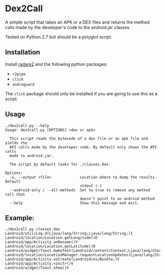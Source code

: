 # Dex2Call

A simple script that takes an APK or a DEX files and returns the method calls made by the developer's code to the android.jar classes.

Tested on Python 2.7 but should be a polyglot script.

## Installation

Install [radare2](https://github.com/radare/radare2) and the following python packages:

- `r2pipe`
- `click`
- `androguard`

The `click` package should only be installed if you are going to use this as a script.

## Usage

    ./dex2call.py --help
    Usage: dex2call.py [OPTIONS] <dex or apk>
    
      This script reads the bytecode of a dex file or an apk file and yields the
      API calls made by the developer code. By default only shows the API calls
      made to android.jar.
    
      The script by default looks for ./classes.dex.
    
    Options:
      -o, --output <file>             Location where to dump the results. Default
                                      stdout (-)
      --android-only / --all-methods  Set to true to remove any method call that
                                      doesn't point to an android method
      --help                          Show this message and exit.

## Example:

    ./dex2call.py classes.dex
	Landroid/util/Log.d(Ljava/lang/String;Ljava/lang/String;)I
    Landroid/location/Location.getLongitude()D
    Landroid/app/Activity.onResume()V
    Landroid/location/Location.getLatitude()D
    Landroid/widget/Toast.makeText(Landroid/content/Context;Ljava/lang/CharSequence;I)Landroid/widget/Toast;
    Landroid/location/LocationManager.requestLocationUpdates(Ljava/lang/String;JFLandroid/location/LocationListener;)V
    Landroid/app/Activity.onCreate(Landroid/os/Bundle;)V
    Landroid/app/Activity.<init>()V
    Landroid/widget/Toast.show()V
